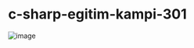 # c-sharp-egitim-kampi-301
![image](https://github.com/user-attachments/assets/903f3a7e-3a48-4665-b7e7-03dcc06a8f1c)

